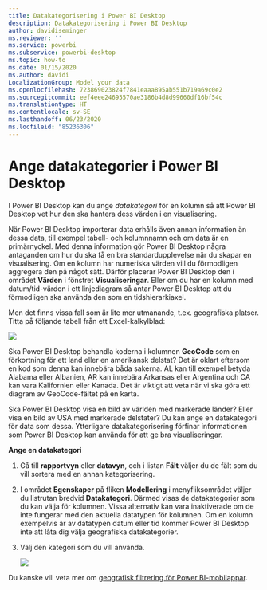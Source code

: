 ```yaml
---
title: Datakategorisering i Power BI Desktop
description: Datakategorisering i Power BI Desktop
author: davidiseminger
ms.reviewer: ''
ms.service: powerbi
ms.subservice: powerbi-desktop
ms.topic: how-to
ms.date: 01/15/2020
ms.author: davidi
LocalizationGroup: Model your data
ms.openlocfilehash: 723869023824f7841eaaa895ab551b719a69c0e2
ms.sourcegitcommit: eef4eee24695570ae3186b4d8d99660df16bf54c
ms.translationtype: HT
ms.contentlocale: sv-SE
ms.lasthandoff: 06/23/2020
ms.locfileid: "85236306"
---
```

# <a name="specify-data-categories-in-power-bi-desktop"></a>Ange datakategorier i Power BI Desktop
I Power BI Desktop kan du ange *datakategori* för en kolumn så att Power BI Desktop vet hur den ska hantera dess värden i en visualisering.

När Power BI Desktop importerar data erhålls även annan information än dessa data, till exempel tabell- och kolumnnamn och om data är en primärnyckel. Med denna information gör Power BI Desktop några antaganden om hur du ska få en bra standardupplevelse när du skapar en visualisering.
Om en kolumn har numeriska värden vill du förmodligen aggregera den på något sätt. Därför placerar Power BI Desktop den i området **Värden** i fönstret **Visualiseringar**. Eller om du har en kolumn med datum/tid-värden i ett linjediagram så antar Power BI Desktop att du förmodligen ska använda den som en tidshierarkiaxel.

Men det finns vissa fall som är lite mer utmanande, t.ex. geografiska platser. Titta på följande tabell från ett Excel-kalkylblad:

![](media/desktop-data-categorization/datacategorizationtable.png)

Ska Power BI Desktop behandla koderna i kolumnen **GeoCode** som en förkortning för ett land eller en amerikansk delstat?  Det är oklart eftersom en kod som denna kan innebära båda sakerna. AL kan till exempel betyda Alabama eller Albanien, AR kan innebära Arkansas eller Argentina och CA kan vara Kalifornien eller Kanada. Det är viktigt att veta när vi ska göra ett diagram av GeoCode-fältet på en karta. 

Ska Power BI Desktop visa en bild av världen med markerade länder? Eller visa en bild av USA med markerade delstater?  Du kan ange en datakategori för data som dessa. Ytterligare datakategorisering förfinar informationen som Power BI Desktop kan använda för att ge bra visualiseringar.  

**Ange en datakategori**

1. Gå till **rapportvyn** eller **datavyn**, och i listan **Fält** väljer du de fält som du vill sortera med en annan kategorisering.
2. I området **Egenskaper** på fliken **Modellering** i menyfliksområdet väljer du listrutan bredvid **Datakategori**.  Därmed visas de datakategorier som du kan välja för kolumnen. Vissa alternativ kan vara inaktiverade om de inte fungerar med den aktuella datatypen för kolumnen.  Om en kolumn exempelvis är av datatypen datum eller tid kommer Power BI Desktop inte att låta dig välja geografiska datakategorier. 
3. Välj den kategori som du vill använda.

   ![](media/desktop-data-categorization/desktop-data-categorization.png)

Du kanske vill veta mer om [geografisk filtrering för Power BI-mobilappar](desktop-mobile-geofiltering.md).

